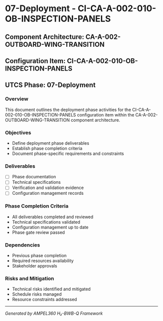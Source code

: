 # 07-Deployment - CI-CA-A-002-010-OB-INSPECTION-PANELS

## Component Architecture: CA-A-002-OUTBOARD-WING-TRANSITION
## Configuration Item: CI-CA-A-002-010-OB-INSPECTION-PANELS
## UTCS Phase: 07-Deployment

### Overview
This document outlines the deployment phase activities for the CI-CA-A-002-010-OB-INSPECTION-PANELS configuration item within the CA-A-002-OUTBOARD-WING-TRANSITION component architecture.

### Objectives
- Define deployment phase deliverables
- Establish phase completion criteria
- Document phase-specific requirements and constraints

### Deliverables
- [ ] Phase documentation
- [ ] Technical specifications
- [ ] Verification and validation evidence
- [ ] Configuration management records

### Phase Completion Criteria
- All deliverables completed and reviewed
- Technical specifications validated
- Configuration management up to date
- Phase gate review passed

### Dependencies
- Previous phase completion
- Required resources availability
- Stakeholder approvals

### Risks and Mitigation
- Technical risks identified and mitigated
- Schedule risks managed
- Resource constraints addressed

---
*Generated by AMPEL360 H₂-BWB-Q Framework*
